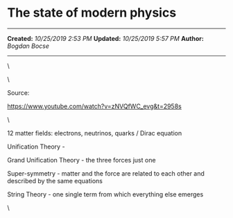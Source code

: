 The state of modern physics
===========================

  -------------- ----------------------
  **Created:**   *10/25/2019 2:53 PM*
  **Updated:**   *10/25/2019 5:57 PM*
  **Author:**    *Bogdan Bocse*
  -------------- ----------------------

\

\

Source:

<https://www.youtube.com/watch?v=zNVQfWC_evg&t=2958s>

\

12 matter fields: electrons, neutrinos, quarks / Dirac equation

Unification Theory -

Grand Unification Theory - the three forces just one

Super-symmetry - matter and the force are related to each other and
described by the same equations

String Theory - one single term from which everything else emerges

\

 
